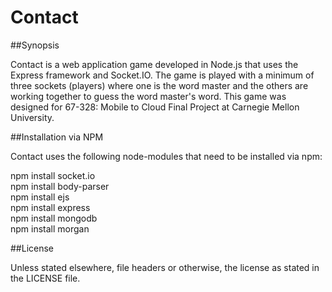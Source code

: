 # Contact

##Synopsis

Contact is a web application game developed in Node.js that uses the Express framework and Socket.IO. The game is played with a minimum of three sockets (players) where one is the word master and the others are working together to guess the word master's word. This game was designed for 67-328: Mobile to Cloud Final Project at Carnegie Mellon University.

##Installation via NPM

Contact uses the following node-modules that need to be installed via npm:

npm install socket.io  
npm install body-parser  
npm install ejs  
npm install express  
npm install mongodb  
npm install morgan  

##License

Unless stated elsewhere, file headers or otherwise, the license as stated in the LICENSE file.

